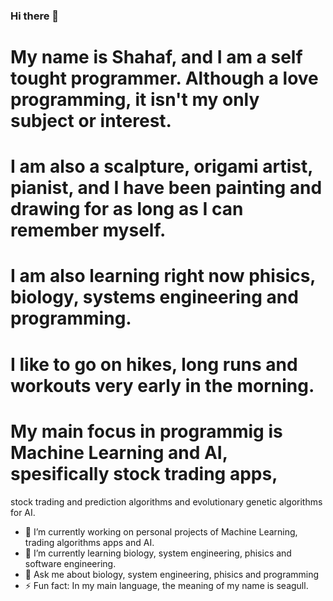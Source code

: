 ### Hi there 👋

# My name is Shahaf, and I am a self tought programmer. Although a love programming, it isn't my only subject or interest.
# I am also a scalpture, origami artist, pianist, and I have been painting and drawing for as long as I can remember myself.
# I am also learning right now phisics, biology, systems engineering and programming.
# I like to go on hikes, long runs and workouts very early in the morning.
# My main focus in programmig is Machine Learning and AI, spesifically stock trading apps,
stock trading and prediction algorithms and evolutionary genetic algorithms for AI.

- 🔭 I’m currently working on personal projects of Machine Learning, trading algorithms apps and AI.
- 🌱 I’m currently learning biology, system engineering, phisics and software engineering.
- 💬 Ask me about biology, system engineering, phisics and programming
- ⚡ Fun fact: In my main language, the meaning of my name is seagull.

